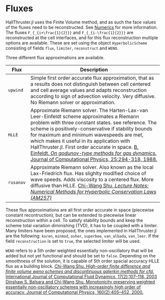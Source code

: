 # Fluxes

HallThruster.jl uses the Finite Volume method, and as such the face values of the fluxes need to be reconstructed. See [Numerics](@ref) for more information. 
The fluxes ``F_{_{i+\frac{1}{2}}}`` and ``F_{_{i-\frac{1}{2}}}`` are reconstructed at the cell interfaces, and for this flux reconstruction multiple options are available. These are set using the object `HyperbolicScheme` consisting of fields `flux`, `limiter`, `reconstruct` and `WENO`.

Three different flux approximations are available. 

| Flux                   |  Description                                                  |
| ----------------------- | ------------------------------------------------------------------------------------------------------------------------ |
| `upwind`                                                    | Simple first order accurate flux approximation, that as a results does not distinguish between cell centered and cell average values and adapts reconstruction according to sign of advection velocity. Very diffusive. No Riemann solver or approximation.   |
| `HLLE`       | Approximate Riemann solver. The Harten-Lax-van Leer-Einfeldt scheme approximates a Riemann problem with three constant states. see reference. The scheme is positively-conservative if stability bounds for maximum and minimum wavespeeds are met, which makes it useful in its application with HallThruster.jl. First order accurate in space. [B. Einfeldt. *On godunov-type methods for gas dynamics.* Journal of Computational Physics, 25:294-318, 1988.](https://epubs.siam.org/doi/10.1137/0725021) |
| `rusanov`                                                     | Approximate Riemann solver. Also known as the local Lax-Friedrich flux. Has slighlty modified choice of wave speeds. Adds viscosity to a centered flux. More diffusive than HLLE. [Chi-Wang Shu, *Lecture Notes: Numerical Methods for Hyperbolic Conservation Laws (AM257)*](https://mathema.tician.de/dl/academic/notes/257/257.pdf)


These flux approximations are all first order accurate in space (piecewise constant recontruction), but can be extended to piecewise linear reconstruction within a cell. To satisfy stability bounds and keep the scheme total variation diminishing (TVD), it has to be coupled with a limiter. Many limiters have been proposed, the ones implemented in HallThruster.jl are the following: `koren`, `minmod`, `osher`, `superbee`, `van_albada`, `van_leer`. If the field `reconstruction` is set to `true`, the selected limiter will be used. 


`WENO` refers to a 5th order weighted essentially non-oscillatory that will be added but not yet functional and should be set to `false`. Depending on the smoothness of the solution, it is capable of 5th order spacial accuracy HLLE flux as a building block. [Chi-Wang Shu. *High-order finite difference and finite volume weno schemes and discontinuous galerkin
methods for cfd.* International Journal of Computational Fluid Dynamics, 17(2):107–118, 2003](https://www.tandfonline.com/doi/abs/10.1080/1061856031000104851) [Dinshaw S. Balsara and Chi-Wang Shu. Monotonicity preserving weighted essentially non-oscillatory schemes with increasingly high order of accuracy. Journal of Computational Physics, 160(2):405–452, 2000.](https://www.sciencedirect.com/science/article/pii/S002199910096443X)

